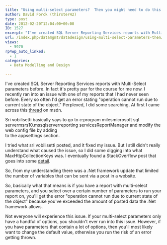```yaml
---
title: "Using multi-select parameters?  Then you might need to do this."
author: David Forck (thirster42)
type: post
date: 2012-02-20T12:04:00+00:00
ID: 1527
excerpt: "I've created SQL Server Reporting Services reports with Multi-Select parameters before.  In fact it's pretty par for the course for me now.  I recently ran into an issue with one of my reports that I had never seen before.  Every so often I'd get an err&hellip;"
url: /index.php/datamgmt/datadesign/using-multi-select-parameters-then/
views:
  - 5970
rp4wp_auto_linked:
  - 1
categories:
  - Data Modelling and Design

---
```

I've created SQL Server Reporting Services reports with Multi-Select parameters before. In fact it's pretty par for the course for me now. I recently ran into an issue with one of my reports that I had never seen before. Every so often I'd get an error stating "operation cannot run due to current state of the object." Perplexed, I did some searching. At first I came across this [thread][1] on msdn.

Sri vobilisetti basically says to go to c:program milesmicrosoft sql servermsrs10.mssqlserverreporting servicesReportManager and modify the web config file by adding   <code class="codespan"><add key="aspnet:MaxHttpCollectionKeys" value="10000" /> </code> to the appsettings section.

I tried what sri vobilisetti posted, and it fixed my issue. But I still didn't really understand what caused the issue, so I did some digging into what MaxHttpCollectionKeys was. I eventually found a StackOverflow post that goes into some [detail][2].

So, from my understanding there was a .Net framework update that limited the number of variables that can be sent via a post in a website.

So, basically what that means is if you have a report with multi-select parameters, and you select over a certain number of parameters to run your report on, you'll get the error "operation cannot run due to current state of the object" because you've exceeded the amount of posted data the .Net framework allows.

Not everyone will experience this issue. If your multi-select parameters only have a handful of options, you shouldn't ever run into this issue. However, if you have parameters that contain a lot of options, then you'll most likely want to change the default value, otherwise you run the risk of an error getting thrown.

 [1]: http://social.msdn.microsoft.com/Forums/en-US/sqlreportingservices/thread/cb6ede72-6ed1-4379-9d3c-847c11b75b32
 [2]: http://stackoverflow.com/questions/8684049/asp-net-ms11-100-how-can-i-change-the-limit-on-the-maximum-number-of-posted-for